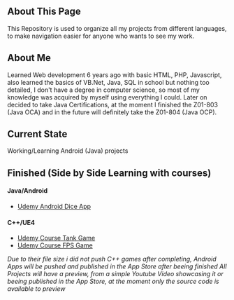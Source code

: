 ## About This Page
This Repository is used to organize all my projects from different languages, to make navigation easier for anyone who wants to see my work. 

## About Me
Learned Web development 6 years ago with basic HTML, PHP, Javascript, also learned the basics of VB.Net, Java, SQL in school but nothing too detailed, I don't have a degree in computer science, so most of my knowledge was acquired by myself using everything I could.
Later on decided to take Java Certifications, at the moment I finished the Z01-803 (Java OCA) and in the future will definitely take the Z01-804 (Java OCP).

## Current State 
Working/Learning Android (Java) projects

## Finished (Side by Side Learning with courses)
#### Java/Android
* [Udemy Android Dice App](https://github.com/Sinalicious/01_Android_Dice)

#### C++/UE4
* [Udemy Course Tank Game](https://github.com/Sinalicious/04_TankBattle)
* [Udemy Course FPS Game](https://github.com/Sinalicious/05_TestingFGrounds)

*Due to their file size i did not push C++ games after completing, Android Apps will be pushed and published in the App Store after beeing finished*
*All Projects will have a preview, from a simple Youtube Video showcasing it or beeing published in the App Store, at the moment only the source code is available to preview*
